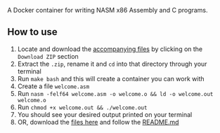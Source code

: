 A Docker container for writing NASM x86 Assembly and C programs.

## How to use
1. Locate and download the [accompanying files](https://gist.github.com/ichux/713bad470794872b463060ed50f81e42)
by clicking on the `Download ZIP` section
2. Extract the `.zip`, rename it and `cd` into that directory through your terminal
3. Run `make bash` and this will create a container you can work with
3. Create a file `welcome.asm`
4. Run `nasm -felf64 welcome.asm -o welcome.o && ld -o welcome.out welcome.o`
5. Run `chmod +x welcome.out && ./welcome.out`
6. You should see your desired output printed on your terminal
7. OR, download the [files here](https://github.com/ichux/debian-nasm/tree/master/source) and follow the [README.md](https://github.com/ichux/debian-nasm/blob/master/source/README.md)
